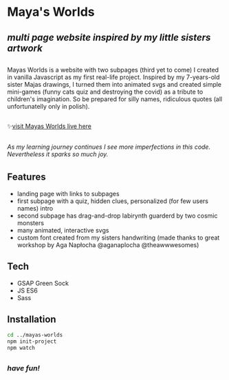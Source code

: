 # Maya's Worlds
## _multi page website inspired by my little sisters artwork_
##
Mayas Worlds is a website with two subpages (third yet to come) I created in vanilla Javascript as my first real-life project. Inspired by my 7-years-old sister Majas drawings, I turned them into animated svgs and created simple mini-games (funny cats quiz and destroying the covid) as a tribute to children's imagination. So be prepared for silly names, ridiculous quotes (all unfortunatelly only in polish).
##
✨[visit Mayas Worlds live here](https://mayas-worlds.netlify.app)
##
###### _As my learning journey continues I see more imperfections in this code.  Nevertheless it sparks so much joy._ 
##
## Features
- landing page with links to subpages
- first subpage with a quiz, hidden clues, personalized (for few users names) intro
- second subpage has drag-and-drop labirynth guarderd by two cosmic monsters
- many animated, interactive svgs
- custom font created from my sisters handwriting (made thanks to great workshop by Aga Napłocha @aganaplocha @theawwwesomes)

##
## Tech
- GSAP Green Sock
- JS ES6
- Sass

##
## Installation

```sh
cd ../mayas-worlds
npm init-project
npm watch
```
##
###  _have fun!_ 
